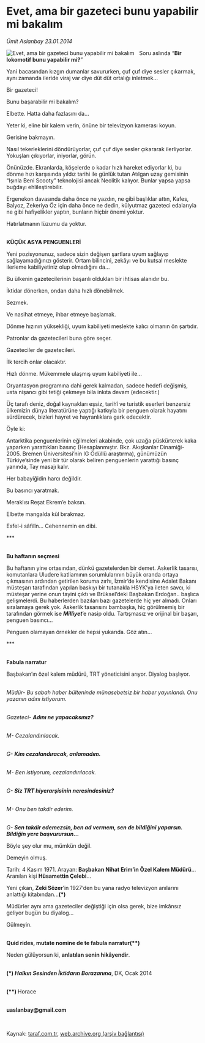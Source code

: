 # Evet, ama bir gazeteci bunu yapabilir mi bakalım

*Ümit Aslanbay 23.01.2014*

<div class="yazi"><img align="left" alt="Evet, ama bir gazeteci bunu yapabilir mi bakalım" border="0" src="http://www.taraf.com.tr/fotoraflar/makaleler/evet-ama-bir-gazeteci-bunu-yapabilir-mi-bakalim_3993_orijinal.jpg" style="border-right-width:10px; border-color:#FFFFFF"/><p>Soru aslında “<b>Bir lokomotif bunu yapabilir mi?</b>”</p>
<p>Yani bacasından kızgın dumanlar savururken, çuf çuf diye sesler çıkarmak, aynı zamanda ileride viraj var diye düt düt ortalığı inletmek...</p>
<p>Bir gazeteci!</p>
<p>Bunu başarabilir mi bakalım?</p>
<p>Elbette. Hatta daha fazlasını da...</p>
<p>Yeter ki, eline bir kalem verin, önüne bir televizyon kamerası koyun.</p>
<p>Gerisine bakmayın.</p>
<p>Nasıl tekerleklerini döndürüyorlar, çuf çuf diye sesler çıkararak ilerliyorlar. Yokuşları çıkıyorlar, iniyorlar, görün.</p>
<p>Önünüzde. Ekranlarda, köşelerde o kadar hızlı hareket ediyorlar ki, bu dönme hızı karşısında yıldız tarihi ile günlük tutan Atılgan uzay gemisinin “Işınla Beni Scooty” teknolojisi ancak Neolitik kalıyor. Bunlar yapsa yapsa buğdayı ehlileştirebilir.</p>
<p>Ergenekon davasında daha önce ne yazdın, ne gibi başlıklar attın, Kafes, Balyoz, Zekeriya Öz için daha önce ne dedin, külyutmaz gazeteci edalarıyla ne gibi hafiyelikler yaptın, bunların hiçbir önemi yoktur.</p>
<p>Hatırlatmanın lüzumu da yoktur.</p>
<p><b><br/>KÜÇÜK ASYA PENGUENLERİ</b></p>
<p>Yeni pozisyonunuz, sadece sizin değişen şartlara uyum sağlayıp sağlayamadığınızı gösterir. Ortam bilincini, zekâyı ve bu kutsal meslekte ilerleme kabiliyetiniz olup olmadığını da...</p>
<p>Bu ülkenin gazetecilerinin başarılı oldukları bir ihtisas alanıdır bu.</p>
<p>İktidar dönerken, ondan daha hızlı dönebilmek.</p>
<p>Sezmek.</p>
<p>Ve nasihat etmeye, ihbar etmeye başlamak.</p>
<p>Dönme hızının yüksekliği, uyum kabiliyeti meslekte kalıcı olmanın ön şartıdır. </p>
<p>Patronlar da gazetecileri buna göre seçer.</p>
<p>Gazeteciler de gazetecileri.</p>
<p>İlk tercih onlar olacaktır.</p>
<p>Hızlı dönme. Mükemmele ulaşmış uyum kabiliyeti ile...</p>
<p>Oryantasyon programına dahi gerek kalmadan, sadece hedefi değişmiş, usta nişancı gibi tetiği çekmeye bila inkıta devam (edecektir.)</p>
<p>Üç tarafı deniz, doğal kaynakları eşsiz, tarihî ve turistik eserleri benzersiz ülkemizin dünya literatürüne yaptığı katkıyla bir penguen olarak hayatını sürdürecek, bizleri hayret ve hayranlıklara gark edecektir.</p>
<p>Öyle ki:</p>
<p>Antarktika penguenlerinin eğilmeleri akabinde, çok uzağa püskürterek kaka yaparken yarattıkları basınç (Hesaplanmıştır. Bkz. Akışkanlar Dinamiği- 2005. Bremen Üniversitesi’nin IG Ödüllü araştırma), günümüzün Türkiye’sinde yeni bir tür olarak beliren penguenlerin yarattığı basınç yanında, Tay masajı kalır. </p>
<p>Her babayiğidin harcı değildir.</p>
<p>Bu basıncı yaratmak.</p>
<p>Meraklısı Reşat Ekrem’e baksın.</p>
<p>Elbette mangalda kül bırakmaz.</p>
<p>Esfel-i sâfilîn... Cehennemin en dibi.</p>
<p>***</p>
<p><b><br/>Bu haftanın seçmesi</b></p>
<p>Bu haftanın yine ortasından, dünkü gazetelerden bir demet. Askerlik tasarısı, komutanlara Uludere katliamının sorumlularının büyük oranda ortaya çıkmasının ardından getirilen koruma zırhı, İzmir’de kendisine Adalet Bakanı müsteşarı tarafından yapılan baskıyı bir tutanakla HSYK’ya ileten savcı,  ki müsteşar yerine onun tayini çıktı  ve Brüksel’deki Başbakan Erdoğan.. başlıca gelişmelerdi. Bu haberlerden bazıları bazı gazetelerde hiç yer almadı. Onları sıralamaya gerek yok. Askerlik tasarısını bambaşka, hiç görülmemiş bir tarafından görmek ise <b><i>Milliyet</i></b>’e nasip oldu. Tartışmasız ve orijinal bir başarı, penguen basıncı...</p>
<p>Penguen olamayan örnekler de hepsi yukarıda. Göz atın...</p>
<p>***</p>
<p><b><br/>Fabula narratur</b></p>
<p>Başbakan’ın özel kalem müdürü, TRT yöneticisini arıyor. Diyalog başlıyor.</p>
<p><i><br/>Müdür- Bu sabah haber bülteninde münasebetsiz bir haber yayınlandı. Onu yazanın adını istiyorum.</i></p>
<p><i><br/>Gazeteci- <b>Adını ne yapacaksınız?</b></i></p>
<p><i><br/>M- Cezalandırılacak.</i></p>
<p><i><br/>G- <b>Kim cezalandıracak, anlamadım.</b></i></p>
<p><i><br/>M- Ben istiyorum, cezalandırılacak.</i></p>
<p><i><br/>G- <b>Siz TRT hiyerarşisinin neresindesiniz?</b></i></p>
<p><i><br/>M- Onu ben takdir ederim.</i></p>
<p><i><br/>G- <b>Sen takdir edemezsin, ben ad vermem, sen de bildiğini yaparsın. Bildiğin yere başvurursun...</b></i></p>
<p>Böyle şey olur mu, mümkün değil.</p>
<p>Demeyin olmuş.</p>
<p>Tarih: 4 Kasım 1971. Arayan: <b>Başbakan Nihat Erim’in Özel Kalem Müdürü</b>... Aranılan kişi <b>Hüsamettin Çelebi</b>... </p>
<p>Yeni çıkan, <b>Zeki Sözer</b>’in 1927’den bu yana radyo televizyon anılarını anlattığı kitabından...<b>(*)</b></p>
<p>Müdürler aynı ama gazeteciler değiştiği için olsa gerek, bize imkânsız geliyor bugün bu diyalog...</p>
<p>Gülmeyin.</p>
<p><b><br/>Quid rides, mutate nomine de te fabula narratur(**)</b></p>
<p>Neden gülüyorsun ki, <b>anlatılan senin hikâyendir</b>.</p>
<p><b><br/>(*) </b><b><i>Halkın Sesinden İktidarın Borazanına</i></b>, DK, Ocak 2014</p>
<p><b><br/>(**) </b>Horace</p><b>
<p><br/>uaslanbay@gmail.com</p>
<p></p></b> 
</div>

Kaynak: [taraf.com.tr](http://www.taraf.com.tr:80/umit-aslanbay/makale-evet-ama-bir-gazeteci-bunu-yapabilir-mi-bakalim.htm), [web.archive.org (arşiv bağlantısı)](http://web.archive.org/web/20140125023340/http://www.taraf.com.tr:80/umit-aslanbay/makale-evet-ama-bir-gazeteci-bunu-yapabilir-mi-bakalim.htm)
